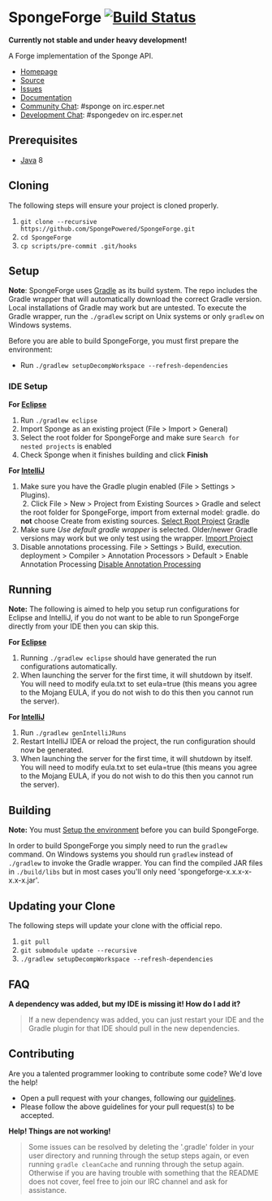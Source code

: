 SpongeForge [![Build Status](https://travis-ci.org/SpongePowered/SpongeForge.svg?branch=master)](https://travis-ci.org/SpongePowered/SpongeForge)
=============

**Currently not stable and under heavy development!**

A Forge implementation of the Sponge API.

* [Homepage]
* [Source]
* [Issues]
* [Documentation]
* [Community Chat]: #sponge on irc.esper.net
* [Development Chat]: #spongedev on irc.esper.net

## Prerequisites
* [Java] 8

## Cloning
The following steps will ensure your project is cloned properly.

1. `git clone --recursive https://github.com/SpongePowered/SpongeForge.git`
2. `cd SpongeForge`
3. `cp scripts/pre-commit .git/hooks`

## Setup
**Note**: SpongeForge uses [Gradle] as its build system. The repo includes the Gradle wrapper that will automatically download the correct Gradle 
version. Local installations of Gradle may work but are untested. To execute the Gradle wrapper, run the `./gradlew` script on Unix systems or only
`gradlew` on Windows systems.

Before you are able to build SpongeForge, you must first prepare the environment:

  - Run `./gradlew setupDecompWorkspace --refresh-dependencies`

### IDE Setup
__For [Eclipse]__
  1. Run `./gradlew eclipse`
  2. Import Sponge as an existing project (File > Import > General)
  3. Select the root folder for SpongeForge and make sure `Search for nested projects` is enabled
  4. Check Sponge when it finishes building and click **Finish**

__For [IntelliJ]__
  1. Make sure you have the Gradle plugin enabled (File > Settings > Plugins).  
  2. Click File > New > Project from Existing Sources > Gradle and select the root folder for SpongeForge, import from external model: gradle. do **not** choose Create from existing sources.
    [Select Root Project](docs/rootProject.png)
    [Gradle](docs/selectGradle.png)
  3. Make sure _Use default gradle wrapper_ is selected. Older/newer Gradle versions may work but we only test using the wrapper.
    [Import Project](docs/importProject.png)
  4. Disable annotations processing. File > Settings > Build, execution. deployment > Compiler > Annotation Processors > Default > Enable Annotation Processing
    [Disable Annotation Processing](docs/disableAnnotations.png)
## Running
__Note:__ The following is aimed to help you setup run configurations for Eclipse and IntelliJ, if you do not want to be able to run SpongeForge directly from your IDE then you can skip this.

__For [Eclipse]__ 
  1. Running `./gradlew eclipse` should have generated the run configurations automatically.
  2. When launching the server for the first time, it will shutdown by itself. You will need to modify eula.txt to set eula=true (this means you agree to the Mojang EULA, if you do not wish to do this then you cannot run the server).

__For [IntelliJ]__
  1. Run `./gradlew genIntelliJRuns`
  2. Restart IntelliJ IDEA or reload the project, the run configuration should now be generated.
  3. When launching the server for the first time, it will shutdown by itself. You will need to modify eula.txt to set eula=true (this means you agree to the Mojang EULA, if you do not wish to do this then you cannot run the server).

## Building
__Note:__ You must [Setup the environment](#setup) before you can build SpongeForge.

In order to build SpongeForge you simply need to run the `gradlew` command. On Windows systems you should run `gradlew` instead of `./gradlew` to
invoke the Gradle wrapper. You can find the compiled JAR files in `./build/libs` but in most cases you'll only need 'spongeforge-x.x.x-x-x.x-x.jar'.

## Updating your Clone
The following steps will update your clone with the official repo.

1. `git pull`
2. `git submodule update --recursive`
3. `./gradlew setupDecompWorkspace --refresh-dependencies`

## FAQ
__A dependency was added, but my IDE is missing it! How do I add it?__
>If a new dependency was added, you can just restart your IDE and the Gradle plugin for that IDE should pull in the new dependencies.

## Contributing
Are you a talented programmer looking to contribute some code? We'd love the help!
* Open a pull request with your changes, following our [guidelines](CONTRIBUTING.md).
* Please follow the above guidelines for your pull request(s) to be accepted.

__Help! Things are not working!__
>Some issues can be resolved by deleting the '.gradle' folder in your user directory and running through the setup steps again, or even running `gradle cleanCache` and running through the setup again. Otherwise if you are having trouble with something that the README does not cover, feel free to join our IRC channel and ask for assistance.

[Eclipse]: https://eclipse.org/
[Gradle]: https://gradle.org/
[Homepage]: https://spongepowered.org/
[IntelliJ]: http://www.jetbrains.com/idea/
[Issues]: https://github.com/SpongePowered/Sponge/issues
[Documentation]: https://docs.spongepowered.org/
[Java]: http://java.oracle.com/
[Source]: https://github.com/SpongePowered/Sponge/
[MIT License]: http://www.tldrlegal.com/license/mit-license
[Community Chat]: https://webchat.esper.net/?channels=sponge
[Development Chat]: https://webchat.esper.net/?channels=spongedev
[Jenkins]: https://jenkins-ci.org/
